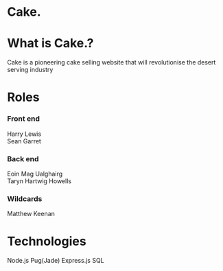 # Cake.
# What is Cake.?
Cake is a pioneering cake selling website that will revolutionise the desert serving industry

# Roles
### Front end
Harry Lewis  
Sean Garret  
### Back end
Eoin Mag Ualghairg  
Taryn Hartwig Howells  
### Wildcards
Matthew Keenan

# Technologies
Node.js
Pug(Jade)
Express.js
SQL
